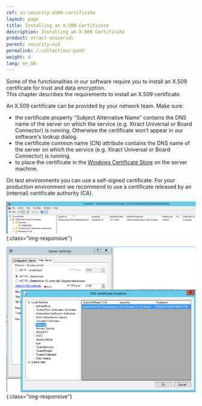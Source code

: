```yaml
---
ref: xu-security-x509-certificate
layout: page
title: Installing an X.509 Certificate
description: Installing an X.509 Certificate
product: xtract-universal
parent: security-xu3
permalink: /:collection/:path
weight: 4
lang: en_GB
---
```


Some of the functionalities in our software require you to install an X.509 certificate for trust and data encryption. <br>
This chapter describes the requirements to install an X.509 certificate.

An X.509 certificate can be provided by your network team. Make sure: 
- the certificate property “Subject Alternative Name” contains the DNS name of the server on which the service (e.g. Xtract Universal or Board Connector) is running. Otherwise the certificate won’t appear in our software's lookup dialog.
- the certificate common name (CN) attribute contains the DNS name of the server on which the service (e.g. Xtract Universal or Board Connector) is running.
- to place the certificate in the [Windows Certificate Store](https://technet.microsoft.com/en-us/ms788967(v=vs.91)) on the server machine.

On test environments you can use a self-signed certificate. For your production environment we recommend to use a certificate released by an (internal) certificate authority (CA). 


![XU-X509-MMC](/img/content/XU-X509-MMC.png){:class="img-responsive"}

![XU-X509-Lookup](/img/content/XU-X509-Lookup.png){:class="img-responsive"}




 
